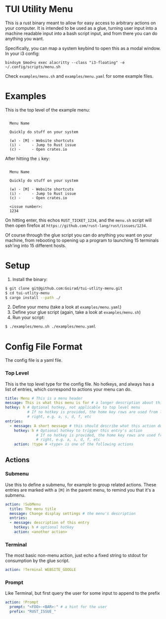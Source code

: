 # TUI Utility Menu

This is a rust binary meant to allow for easy access to arbitrary actions on
your computer. It is intended to be used as a glue, turning user input into a
machine readable input into a bash script input, and from there you can do
anything you want.

Specifically, you can map a system keybind to open this as a modal window. In
your i3 config:
```
bindsym $mod+u exec alacritty --class "i3-floating" -e ~/.config/scripts/menu.sh
```

Check `examples/menu.sh` and `examples/menu.yaml` for some example files.

# Examples
This is the top level of the example menu:
```

  Menu Name

  Quickly do stuff on your system

  (w) - [M] - Website shortcuts
  (i) -     - Jump to Rust issue
  (c) -     - Open crates.io

```
After hitting the `i` key:
```

  Menu Name

  Quickly do stuff on your system

  (w) - [M] - Website shortcuts
  (i) -     - Jump to Rust issue
  (c) -     - Open crates.io

  <issue number>:
  1234

```
On hitting enter, this echos `RUST_TICKET_1234`, and the `menu.sh` script will
then open firefox at `https://github.com/rust-lang/rust/issues/1234`.

Of course through the glue script you can do anything you want on your machine,
from rebooting to opening up a program to launching 15 terminals ssh'ing into 15
different hosts.

# Setup

1. Install the binary:
```bash
$ git clone git@github.com:Goirad/tui-utlity-menu.git
$ cd tui-utlity-menu
$ cargo install --path ./
```
2. Define your menu (take a look at `examples/menu.yaml`)
3. Define your glue script (again, take a look at `examples/menu.sh`)
4. Run your script:
```bash
$ ./examples/menu.sh ./examples/menu.yaml
```

# Config File Format
The config file is a yaml file.

### Top Level
This is the top level type for the config file. No hotkeys, and always has a
list of entries, which correspond to actions your menu can do.
```yaml
title: Menu # This is a menu header
message: This is what this menu is for # a longer description about this menu
hotkey: h # Optional hotkey, not applicable to top level menu
          # If no hotkey is provided, the home key rows are used from left to
          # right, e.g. a, s, d, f, etc
entries:
  - message: A short message # this should describe what this action does
    hotkey: h # Optional hotkey to trigger this entry's action
              # If no hotkey is provided, the home key rows are used from left to
              # right, e.g. a, s, d, f, etc
    action: !type # <type> is one of the following actions

```
## Actions
### Submenu
Use this to define a submenu, for example to group related actions. These
entries are marked with a `[M]` in the parent menu, to remind you that it's a
submenu.
```yaml
action: !SubMenu
  title: The menu title
  message: Change display settings # the menu's description
  entries:
  - message: description of this entry
    hotkey: h # optional hotkey
    action: <another action>
```

### Terminal
The most basic non-menu action, just echo a fixed string to stdout for
consumption by the glue script.
```yaml
action: !Terminal WEBSITE_GOOGLE
```

### Prompt
Like Terminal, but first query the user for some input to append to the prefix
```yaml
action: !Prompt
  prompt: "<FOO>-<BAR>:" # a hint for the user
  prefix: "RUST_ISSUE_"
```
